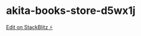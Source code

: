 # akita-books-store-d5wx1j

[Edit on StackBlitz ⚡️](https://stackblitz.com/edit/akita-books-store-d5wx1j)